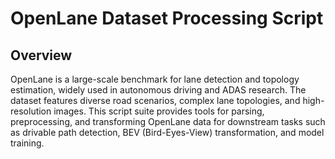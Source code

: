 # OpenLane Dataset Processing Script


## Overview

OpenLane is a large-scale benchmark for lane detection and topology estimation, widely used in autonomous driving and ADAS research. The dataset features diverse road scenarios, complex lane topologies, and high-resolution images. This script suite provides tools for parsing, preprocessing, and transforming OpenLane data for downstream tasks such as drivable path detection, BEV (Bird-Eyes-View) transformation, and model training.


